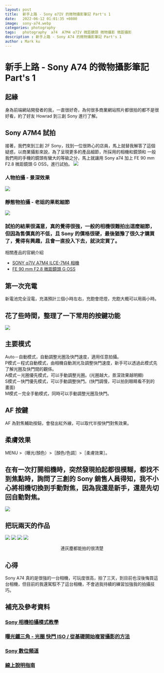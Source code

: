 ```yaml
---
layout: post
title:  新手上路 - Sony α7IV 的微物攝影筆記 Part's 1
date:   2022-06-12 01:01:35 +0800
image:  sony-a74.webp
categories: photography 
tags:   photography  a74  A7M4 α7IV 微距鏡頭 微物攝影 微距攝影
description : 新手上路 - Sony A74 的微物攝影筆記 Part's 1
author : Mark ku
---
```

# 新手上路 - Sony A74 的微物攝影筆記 Part's 1

## 起緣
身為前端網站開發者的我，一直很好奇，為何很多商業網站照片都很拍的都不是很好看，約了好友 Howrad 到三創 Sony 進行了解。

##  Sony A7M4 試拍
接著，我們來到三創 2F Sony，找到一位很熱心的店員，馬上就替我解答了這個疑惑，以商業攝影來說，為了呈現更多的產品細節，所採用的相機和鏡頭和
一般我們用的手機的鏡頭有蠻大的等級之分，馬上就讓用 Sony a74 加上 FE 90 mm F2.8 微距鏡頭 G OSS，進行試拍。
![](https://i.imgur.com/Qlrh9fo.jpg)

### 人物拍攝 - 景深效果
![](https://i.imgur.com/JtrNfqK.jpg)

### 靜態物拍攝 - 老姐的果乾細節
![](https://i.imgur.com/e3REn7u.png)

### 試拍的結果很滿意，真的覺得很強，一般的相機很難拍出這麼細節，但因為售價真的不低，且 Sony 的價格很硬，最後猶豫了很久才購買了，覺得有興趣，且會一直投入下去，就決定買了。
相關產品的官網介紹  
* [SONY α7IV A7M4 ILCE-7M4 相機 ](https://www.sony.com.tw/zh/electronics/interchangeable-lens-cameras/ilce-7m4)
* [FE 90 mm F2.8 微距鏡頭 G OSS ](https://store.sony.com.tw/product/SEL90M28G)

## 第一次充電
新電池完全沒電，充滿預計三個小時左右，充飽會熄燈，充飽大概可以用兩小時。

## 花了些時間，整理了一下常用的按鍵功能
![](https://i.imgur.com/fjN8caW.jpg)

## 主要模式
Auto－自動模式，自動調整光圈及快門速度，適用任意拍攝。  
P模式－程式自動模式，由相機自動測光及調整快門速度，新手可以透過此模式先了解光圈及快門間的觀係。  
A模式－光圈優先模式，可以手動調整光圈。(光圈越大，景深效果越明顯)    
S模式－快門優先模式，可以手動調整快門。(快門調慢，可以拍到眼睛看不到的畫面)    
M模式－完全手動模式，同時可以手動調整光圈及快門。  

## AF 按鍵
AF 為對焦輔助按鈕，會發出紅外線，可以取代半按快門對焦效果。

## 柔膚效果 
MENU >（曝光/顏色）>［顏色/色調］>［柔膚效果］。  

## 在有一次打開相機時，突然發現拍起都很模糊，都找不到焦點時，詢問了三創的 Sony 銷售人員得知，我不小心將相機切換到手動對焦，因為我還是新手，還是先切回自動對焦。
![](https://i.imgur.com/XzzFdJj.jpg)

## 把玩兩天的作品 
![](https://i.imgur.com/q2rTtXs.png)
![](https://i.imgur.com/oYz15EV.png)
![](https://i.imgur.com/RwlQUAs.png)
![](https://i.imgur.com/ZNA32vI.png)
<center>連灰塵都能拍的很清楚</center>

## 心得
Sony A74 真的是很強的一台相機，可玩度很高，拍了三天，到目前也沒後悔買這台相機，但目前的我還駕馭不了這台相機，不會過我持續的練習加強我的拍攝技巧。

## 補充及參考資料
### [Sony 相機拍攝模式教學](https://helpguide.sony.net/ilc/2110/v1/zh-tw/contents/TP1000543536.html)
### [曝光鐵三角 - 光圈 快門 ISO / 從基礎開始複習攝影的方法](https://www.youtube.com/watch?v=9i1IFAOXd60)
### [Sony 數位頻道](https://www.youtube.com/playlist?list=PLvH2i7Dq6qFglS1KXP0d9d-ZSVuwUJdXJ)
### [線上說明指南](https://helpguide.sony.net/ilc/2110/v1/zh-tw/contents/TP1000543536.html)
